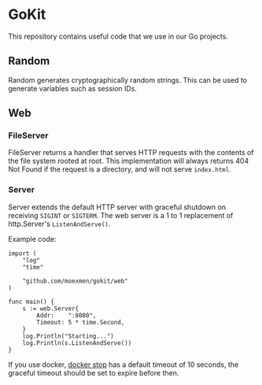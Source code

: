 # GoKit
This repository contains useful code that we use in our Go projects.

## Random
Random generates cryptographically random strings. This can be used to generate variables such as session IDs.

## Web
### FileServer
FileServer returns a handler that serves HTTP requests with the contents of the file system rooted at root. This implementation will always returns 404 Not Found if the request is a directory, and will not serve `index.html`.

### Server
Server extends the default HTTP server with graceful shutdown on receiving `SIGINT` or `SIGTERM`. The web server is a 1 to 1 replacement of http.Server's `ListenAndServe()`.

Example code:
```
import (
	"log"
	"time"

	"github.com/moexmen/gokit/web"
)

func main() {
	s := web.Server{
		Addr:    ":8080",
		Timeout: 5 * time.Second,
	}
	log.Println("Starting...")
	log.Println(s.ListenAndServe())
}
```
If you use docker, [docker stop](https://docs.docker.com/compose/reference/stop/) has a default timeout of 10 seconds, the graceful timeout should be set to expire before then.
